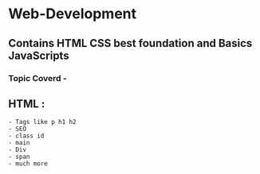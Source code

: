 # Web-Development
## Contains HTML CSS best foundation and Basics JavaScripts

### Topic Coverd - 
  ## HTML : 
    - Tags like p h1 h2
    - SEO
    - class id
    - main
    - Div
    - span
    - much more
    
